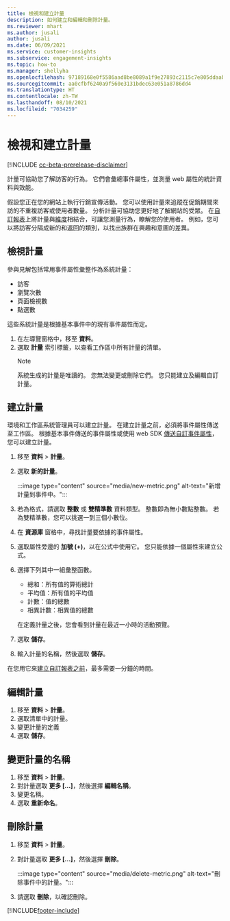 ```yaml
---
title: 檢視和建立計量
description: 如何建立和編輯和刪除計量。
ms.reviewer: mhart
ms.author: jusali
author: jusali
ms.date: 06/09/2021
ms.service: customer-insights
ms.subservice: engagement-insights
ms.topic: how-to
ms.manager: shellyha
ms.openlocfilehash: 97189168e0f5586aad8be8089a1f9e27893c2115c7e805ddaab1efc00e11b860
ms.sourcegitcommit: aa0cfbf6240a9f560e3131bdec63e051a8786dd4
ms.translationtype: HT
ms.contentlocale: zh-TW
ms.lasthandoff: 08/10/2021
ms.locfileid: "7034259"
---
```

# <a name="view-and-create-metrics"></a>檢視和建立計量

[!INCLUDE [cc-beta-prerelease-disclaimer](includes/cc-beta-prerelease-disclaimer.md)]

計量可協助您了解訪客的行為。 它們會彙總事件屬性，並測量 web 屬性的統計資料與效能。  

假設您正在您的網站上執行行銷宣傳活動。 您可以使用計量來追蹤在促銷期間來訪的不重複訪客或使用者數量。 分析計量可協助您更好地了解網站的受眾。 在[自訂報表](custom-reports.md)上將計量與[維度](dimensions.md)相結合，可讓您測量行為，瞭解您的使用者。 例如，您可以將訪客分隔成新的和返回的類別，以找出族群在興趣和意圖的差異。

## <a name="view-metrics"></a>檢視計量

參與見解包括常用事件屬性彙整作為系統計量： 

- 訪客
- 瀏覽次數
- 頁面檢視數
- 點選數

這些系統計量是根據基本事件中的現有事件屬性而定。

1. 在左導覽窗格中，移至 **資料**。 
1. 選取 **計量** 索引標籤，以查看工作區中所有計量的清單。 
   > [!NOTE]
   > 系統生成的計量是唯讀的。 您無法變更或刪除它們。 您只能建立及編輯自訂計量。

## <a name="create-a-metric"></a>建立計量

環境和工作區系統管理員可以建立計量。 在建立計量之前，必須將事件屬性傳送至工作區。 根據基本事件傳送的事件屬性或使用 web SDK [傳送自訂事件屬性](advanced-SDK-implementation.md)，您可以建立計量。

1. 移至 **資料** > **計量**。
1. 選取 **新的計量**。

   :::image type="content" source="media/new-metric.png" alt-text="新增計量到事件中。":::

1. 若為格式，請選取 **整數** 或 **雙精準數** 資料類型。 整數即為無小數點整數。 若為雙精準數，您可以挑選一到三個小數位。
1. 在 **資源庫** 窗格中，尋找計量要依據的事件屬性。
1. 選取屬性旁邊的 **加號 (+)**，以在公式中使用它。 您只能依據一個屬性來建立公式。 
1. 選擇下列其中一組彙整函數。 

   - 總和：所有值的算術總計 
   - 平均值：所有值的平均值
   - 計數：值的總數
   - 相異計數：相異值的總數

   在定義計量之後，您會看到計量在最近一小時的活動預覽。

1. 選取 **儲存**。 
1. 輸入計量的名稱，然後選取 **儲存**。

在您用它來[建立自訂報表之前](custom-reports.md)，最多需要一分鐘的時間。

## <a name="edit-a-metric"></a>編輯計量

1. 移至 **資料** > **計量**。
1. 選取清單中的計量。
1. 變更計量的定義
1. 選取 **儲存**。

## <a name="change-the-name-of-a-metric"></a>變更計量的名稱

1. 移至 **資料** > **計量**。
1. 對計量選取 **更多 [...]**，然後選擇 **編輯名稱**。
1. 變更名稱。 
1. 選取 **重新命名**。

## <a name="delete-a-metric"></a>刪除計量

1. 移至 **資料** > **計量**。
1. 對計量選取 **更多 [...]**，然後選擇 **刪除**。

   :::image type="content" source="media/delete-metric.png" alt-text="刪除事件中的計量。":::

1. 請選取 **刪除**，以確認刪除。

[!INCLUDE[footer-include](../includes/footer-banner.md)]
